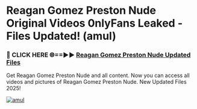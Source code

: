 # Reagan Gomez Preston Nude Original Videos 0nlyFans Leaked - Files Updated! (amul)

<h3>🔴 CLICK HERE 🌐==►► <a href="https://tinyurl.com/y5r63du9" rel="nofollow">Reagan Gomez Preston Nude Updated Files</a></h3>

Get Reagan Gomez Preston Nude and all content. Now you can access all videos and pictures of Reagan Gomez Preston Nude. New Updated Files 2025!

[![amul](https://i.imgur.com/UVo9nyh.gif)](https://tinyurl.com/y5r63du9)